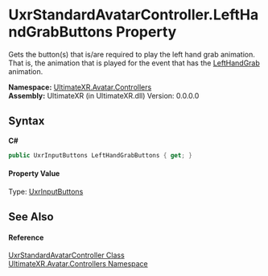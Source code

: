 # UxrStandardAvatarController.LeftHandGrabButtons Property 
 

Gets the button(s) that is/are required to play the left hand grab animation. That is, the animation that is played for the event that has the <a href="T_UltimateXR_Avatar_Controllers_UxrAnimationType">LeftHandGrab</a> animation.

**Namespace:**&nbsp;<a href="N_UltimateXR_Avatar_Controllers">UltimateXR.Avatar.Controllers</a><br />**Assembly:**&nbsp;UltimateXR (in UltimateXR.dll) Version: 0.0.0.0

## Syntax

**C#**<br />
``` C#
public UxrInputButtons LeftHandGrabButtons { get; }
```


#### Property Value
Type: <a href="T_UltimateXR_Devices_UxrInputButtons">UxrInputButtons</a>

## See Also


#### Reference
<a href="T_UltimateXR_Avatar_Controllers_UxrStandardAvatarController">UxrStandardAvatarController Class</a><br /><a href="N_UltimateXR_Avatar_Controllers">UltimateXR.Avatar.Controllers Namespace</a><br />